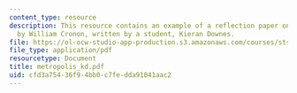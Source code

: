 ```yaml
---
content_type: resource
description: This resource contains an example of a reflection paper on Nature's Metropolis
  by William Cronon, written by a student, Kieran Downes.
file: https://ol-ocw-studio-app-production.s3.amazonaws.com/courses/sts-462-social-and-political-implications-of-technology-spring-2006/cfd3a75436f94bb0c7fedda91041aac2_metropolis_kd.pdf
file_type: application/pdf
resourcetype: Document
title: metropolis_kd.pdf
uid: cfd3a754-36f9-4bb0-c7fe-dda91041aac2
---
```

